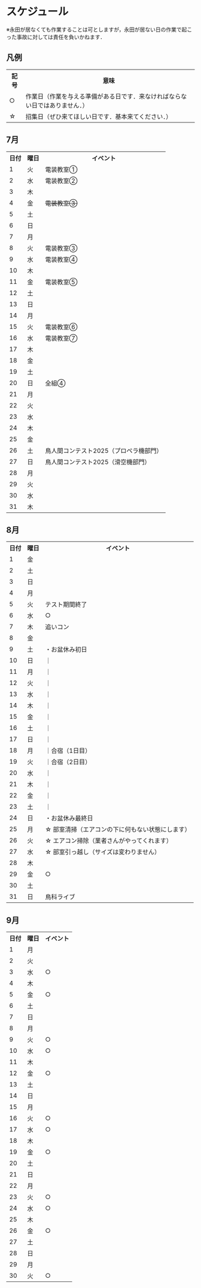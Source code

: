# スケジュール
※永田が居なくても作業することは可としますが，永田が居ない日の作業で起こった事故に対しては責任を負いかねます．

## 凡例
<table>
  <tr>
    <th>記号</th><th>意味</th>
  </tr>
  <tr><td>○</td><td>作業日（作業を与える準備がある日です．来なければならない日ではありません．）</td></tr>
  <tr><td>☆</td><td>招集日（ぜひ来てほしい日です．基本来てください．）</td></tr>
</table>

## 7月
<table>
  <tr>
    <th>日付</th><th>曜日</th><th>イベント</th>
  </tr>
  <tr><td>1</td><td>火</td><td>電装教室①</td></tr>
  <tr><td>2</td><td>水</td><td>電装教室②</td></tr>
  <tr><td>3</td><td>木</td><td></td></tr>
  <tr><td>4</td><td>金</td><td><s>電装教室③</s></td></tr>
  <tr><td>5</td><td>土</td><td></td></tr>
  <tr><td>6</td><td>日</td><td></td></tr>
  <tr><td>7</td><td>月</td><td></td></tr>
  <tr><td>8</td><td>火</td><td>電装教室③</td></tr>
  <tr><td>9</td><td>水</td><td>電装教室④</td></tr>
  <tr><td>10</td><td>木</td><td></td></tr>
  <tr><td>11</td><td>金</td><td>電装教室⑤</td></tr>
  <tr><td>12</td><td>土</td><td></td></tr>
  <tr><td>13</td><td>日</td><td></td></tr>
  <tr><td>14</td><td>月</td><td></td></tr>
  <tr><td>15</td><td>火</td><td>電装教室⑥</td></tr>
  <tr><td>16</td><td>水</td><td>電装教室⑦</td></tr>
  <tr><td>17</td><td>木</td><td></td></tr>
  <tr><td>18</td><td>金</td><td></td></tr>
  <tr><td>19</td><td>土</td><td></td></tr>
  <tr><td>20</td><td>日</td><td>全組④</td></tr>
  <tr><td>21</td><td>月</td><td></td></tr>
  <tr><td>22</td><td>火</td><td></td></tr>
  <tr><td>23</td><td>水</td><td></td></tr>
  <tr><td>24</td><td>木</td><td></td></tr>
  <tr><td>25</td><td>金</td><td></td></tr>
  <tr><td>26</td><td>土</td><td>鳥人間コンテスト2025（プロペラ機部門）</td></tr>
  <tr><td>27</td><td>日</td><td>鳥人間コンテスト2025（滑空機部門）</td></tr>
  <tr><td>28</td><td>月</td><td></td></tr>
  <tr><td>29</td><td>火</td><td></td></tr>
  <tr><td>30</td><td>水</td><td></td></tr>
  <tr><td>31</td><td>木</td><td></td></tr>
</table>

## 8月
<table>
  <tr>
    <th>日付</th><th>曜日</th><th>イベント</th>
  </tr>
  <tr><td>1</td><td>金</td><td></td></tr>
  <tr><td>2</td><td>土</td><td></td></tr>
  <tr><td>3</td><td>日</td><td></td></tr>
  <tr><td>4</td><td>月</td><td></td></tr>
  <tr><td>5</td><td>火</td><td>テスト期間終了</td></tr>
  <tr><td>6</td><td>水</td><td>○</td></tr>
  <tr><td>7</td><td>木</td><td>追いコン</td></tr>
  <tr><td>8</td><td>金</td><td></td></tr>
  <tr><td>9</td><td>土</td><td>・お盆休み初日</td></tr>
  <tr><td>10</td><td>日</td><td>｜</td></tr>
  <tr><td>11</td><td>月</td><td>｜</td></tr>
  <tr><td>12</td><td>火</td><td>｜</td></tr>
  <tr><td>13</td><td>水</td><td>｜</td></tr>
  <tr><td>14</td><td>木</td><td>｜</td></tr>
  <tr><td>15</td><td>金</td><td>｜</td></tr>
  <tr><td>16</td><td>土</td><td>｜</td></tr>
  <tr><td>17</td><td>日</td><td>｜</td></tr>
  <tr><td>18</td><td>月</td><td>｜合宿（1日目）</td></tr>
  <tr><td>19</td><td>火</td><td>｜合宿（2日目）</td></tr>
  <tr><td>20</td><td>水</td><td>｜</td></tr>
  <tr><td>21</td><td>木</td><td>｜</td></tr>
  <tr><td>22</td><td>金</td><td>｜</td></tr>
  <tr><td>23</td><td>土</td><td>｜</td></tr>
  <tr><td>24</td><td>日</td><td>・お盆休み最終日</td></tr>
  <tr><td>25</td><td>月</td><td>☆  部室清掃（エアコンの下に何もない状態にします）</td></tr>
  <tr><td>26</td><td>火</td><td>☆  エアコン掃除（業者さんがやってくれます）</td></tr>
  <tr><td>27</td><td>水</td><td>☆  部室引っ越し（サイズは変わりません）</td></tr>
  <tr><td>28</td><td>木</td><td></td></tr>
  <tr><td>29</td><td>金</td><td>○</td></tr>
  <tr><td>30</td><td>土</td><td></td></tr>
  <tr><td>31</td><td>日</td><td>鳥科ライブ</td></tr>
</table>

## 9月
<table>
  <tr>
    <th>日付</th><th>曜日</th><th>イベント</th>
  </tr>
  <tr><td>1</td><td>月</td><td></td></tr>
  <tr><td>2</td><td>火</td><td></td></tr>
  <tr><td>3</td><td>水</td><td>○</td></tr>
  <tr><td>4</td><td>木</td><td></td></tr>
  <tr><td>5</td><td>金</td><td>○</td></tr>
  <tr><td>6</td><td>土</td><td></td></tr>
  <tr><td>7</td><td>日</td><td></td></tr>
  <tr><td>8</td><td>月</td><td></td></tr>
  <tr><td>9</td><td>火</td><td>○</td></tr>
  <tr><td>10</td><td>水</td><td>○</td></tr>
  <tr><td>11</td><td>木</td><td></td></tr>
  <tr><td>12</td><td>金</td><td>○</td></tr>
  <tr><td>13</td><td>土</td><td></td></tr>
  <tr><td>14</td><td>日</td><td></td></tr>
  <tr><td>15</td><td>月</td><td></td></tr>
  <tr><td>16</td><td>火</td><td>○</td></tr>
  <tr><td>17</td><td>水</td><td>○</td></tr>
  <tr><td>18</td><td>木</td><td></td></tr>
  <tr><td>19</td><td>金</td><td>○</td></tr>
  <tr><td>20</td><td>土</td><td></td></tr>
  <tr><td>21</td><td>日</td><td></td></tr>
  <tr><td>22</td><td>月</td><td></td></tr>
  <tr><td>23</td><td>火</td><td>○</td></tr>
  <tr><td>24</td><td>水</td><td>○</td></tr>
  <tr><td>25</td><td>木</td><td></td></tr>
  <tr><td>26</td><td>金</td><td>○</td></tr>
  <tr><td>27</td><td>土</td><td></td></tr>
  <tr><td>28</td><td>日</td><td></td></tr>
  <tr><td>29</td><td>月</td><td></td></tr>
  <tr><td>30</td><td>火</td><td>○</td></tr>
</table>
